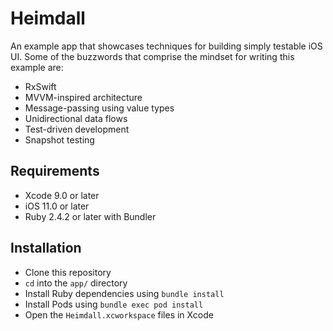 # Heimdall

An example app that showcases techniques for building simply testable iOS UI.
Some of the buzzwords that comprise the mindset for writing this example are:

- RxSwift
- MVVM-inspired architecture
- Message-passing using value types
- Unidirectional data flows
- Test-driven development
- Snapshot testing

## Requirements

- Xcode 9.0 or later
- iOS 11.0 or later
- Ruby 2.4.2 or later with Bundler

## Installation

- Clone this repository
- `cd` into the `app/` directory
- Install Ruby dependencies using `bundle install`
- Install Pods using `bundle exec pod install`
- Open the `Heimdall.xcworkspace` files in Xcode
